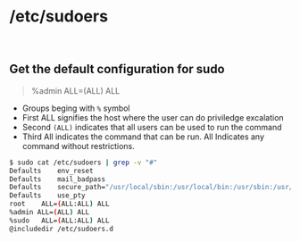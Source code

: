 # /etc/sudoers

<br>

## Get the default configuration for sudo

> %admin ALL=(ALL) ALL

- Groups beging with `%` symbol
- First ALL signifies the host where the user can do priviledge excalation
- Second `(ALL)` indicates that all users can be used to run the command
- Third All indicates the command that can be run. All Indicates any command without restrictions.

```bash
$ sudo cat /etc/sudoers | grep -v "#"
Defaults	env_reset
Defaults	mail_badpass
Defaults	secure_path="/usr/local/sbin:/usr/local/bin:/usr/sbin:/usr/bin:/sbin:/bin:/snap/bin"
Defaults	use_pty
root	ALL=(ALL:ALL) ALL
%admin ALL=(ALL) ALL
%sudo	ALL=(ALL:ALL) ALL
@includedir /etc/sudoers.d
```
